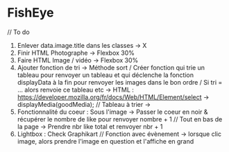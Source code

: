 # FishEye

// To do 

1. Enlever data.image.title dans les classes -> X
2. Finir HTML Photographe -> Flexbox 30% 
3. Faire HTML Image / vidéo -> Flexbox 30% 
4. Ajouter fonction de tri -> Méthode sort / Créer fonction qui trie un tableau pour renvoyer un tableau et qui déclenche la fonction displayData à la fin pour renvoyer les images dans le bon ordre /  Si tri = ... alors renvoie ce tableau etc
    -> HTML : https://developer.mozilla.org/fr/docs/Web/HTML/Element/select
    ->  displayMedia(goodMedia); // Tableau à trier
    -> 
5. Fonctionnalité du coeur : Sous l'image -> Passer le coeur en noir & récupérer le nombre de like pour renvoyer nombre + 1 // Tout en bas de la page -> Prendre nbr like total et renvoyer nbr + 1
6. Lightbox : Check Graphikart // Fonction avec évènement -> lorsque clic image, alors prendre l'image en question et l'affiche en grand
 